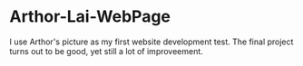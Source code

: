 # Arthor-Lai-WebPage

I use Arthor's picture as my first website development test. The final project turns out to be good, yet still a lot of improveement.

